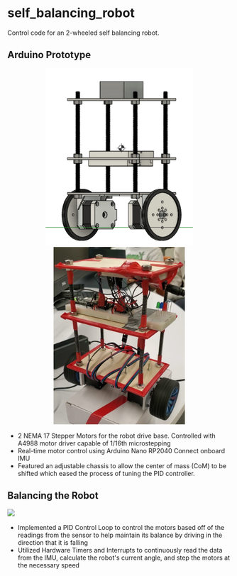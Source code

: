 # self_balancing_robot
Control code for an 2-wheeled self balancing robot.

## Arduino Prototype
<p align="center">
<img src="img\sbr_cad.png" height="400" /> <img src="img\sbr_cropped.png" height="400" />
</p>

* 2 NEMA 17 Stepper Motors for the robot drive base. Controlled with A4988 motor driver capable of 1/16th microstepping
* Real-time motor control using Arduino Nano RP2040 Connect onboard IMU
* Featured an adjustable chassis to allow the center of mass (CoM) to be shifted which eased the process of tuning the PID controller. 

## Balancing the Robot
![](img\sbr_video.gif)
* Implemented a PID Control Loop to control the motors based off of the readings from the sensor to help maintain its balance by driving in the direction that it is falling
* Utilized Hardware Timers and Interrupts to continuously read the data from the IMU, calculate the robot's current angle, and step the motors at the necessary speed

